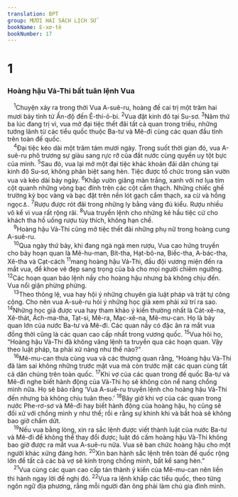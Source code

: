 ```yaml
---
translation: BPT
group: MƯƠI HAI SÁCH LỊCH SỬ
bookName: E-xơ-tê 
bookNumber: 17
---
```


<div class="title"><h1>1</h1><h3>Hoàng hậu Vả-Thi bất tuân lệnh Vua</h3></div>
<span class="verse et_1_1"> <sup>1</sup>Chuyện xảy ra trong thời Vua A-suê-ru, hoàng đế cai trị một trăm hai mươi bảy tỉnh từ Ấn-độ đến Ê-thi-ô-bi.</span>
<span class="verse et_1_2"><sup>2</sup>Vua đặt kinh đô tại Su-sơ.</span>
<span class="verse et_1_3"><sup>3</sup>Năm thứ ba lúc đang trị vì, vua mở đại tiệc thết đãi tất cả quan trong triều, những tướng lãnh từ các tiểu quốc thuộc Ba-tư và Mê-đi cùng các quan đầu tỉnh trên toàn đế quốc.<br/></span>
<span class="verse et_1_4"> <sup>4</sup>Đại tiệc kéo dài một trăm tám mươi ngày. Trong suốt thời gian đó, vua A-suê-ru phô trương sự giàu sang rực rỡ của đất nước cùng quyền uy tột bực của mình.</span>
<span class="verse et_1_5"><sup>5</sup>Sau đó, vua lại mở một đại tiệc khác khoản đãi dân chúng tại kinh đô Su-sơ, không phân biệt sang hèn. Tiệc được tổ chức trong sân vườn vua và kéo dài bảy ngày.</span>
<span class="verse et_1_6"><sup>6</sup>Khắp vườn giăng màn trắng, xanh với nơ lụa tím cột quanh những vòng bạc đính trên các cột cẩm thạch. Những chiếc ghế trường kỷ bọc vàng và bạc đặt trên nền lót gạch cẩm thạch, xa cừ và hồng ngọc<a data-toggle="tooltip" data-placement="bottom" title="Một loại ngọc màu đỏ đậm hoặc tím.">⚓</a>.</span>
<span class="verse et_1_7"><sup>7</sup>Rượu được rót đãi trong những ly bằng vàng đủ kiểu. Rượu nhiều vô kể vì vua rất rộng rãi.</span>
<span class="verse et_1_8"><sup>8</sup>Vua truyền lệnh cho những kẻ hầu tiệc cứ cho khách tha hồ uống rượu tùy thích, không hạn chế.<br/></span>
<span class="verse et_1_9"> <sup>9</sup>Hoàng hậu Vả-Thi cũng mở tiệc thết đãi những phụ nữ trong hoàng cung A-suê-ru.<br/></span>
<span class="verse et_1_10"> <sup>10</sup>Qua ngày thứ bảy, khi đang ngà ngà men rượu, Vua cao hứng truyền cho bảy hoạn quan là Mê-hu-man, Bít-tha, Hạt-bô-na, Biếc-tha, A-bác-tha, Xê-tha và Cạt-cách</span>
<span class="verse et_1_11"><sup>11</sup>mang hoàng hậu Vả-Thi, đầu đội vương miện đến ra mắt vua, để khoe vẻ đẹp sang trọng của bà cho mọi người chiêm ngưỡng.</span>
<span class="verse et_1_12"><sup>12</sup>Các hoạn quan báo lệnh nầy cho hoàng hậu nhưng bà không chịu đến. Vua nổi giận phừng phừng.<br/></span>
<span class="verse et_1_13"> <sup>13</sup>Theo thông lệ, vua hay hội ý những chuyên gia luật pháp và trật tự công cộng. Cho nên vua A-suê-ru hỏi ý những học giả xem phải xử trí ra sao.</span>
<span class="verse et_1_14"><sup>14</sup>Những học giả được vua hay tham khảo ý kiến thường nhất là Cát-xê-na, Xê-thát, Ách-ma-tha, Tạt-si, Mê-ra, Mạc-xê-na, Mê-mu-can. Họ là bảy quan lớn của nước Ba-tư và Mê-đi. Các quan nầy có đặc ân ra mắt vua đồng thời cũng là các quan cao cấp nhất trong vương quốc.</span>
<span class="verse et_1_15"><sup>15</sup>Vua hỏi họ, “Hoàng hậu Vả-Thi đã không vâng lệnh ta truyền qua các hoạn quan. Vậy theo luật pháp, ta phải xử nàng như thế nào?”<br/></span>
<span class="verse et_1_16"> <sup>16</sup>Mê-mu-can thưa cùng vua và các thượng quan rằng, “Hoàng hậu Vả-Thi đã làm sai không những trước mặt vua mà còn trước mặt các quan cùng tất cả dân chúng trên toàn quốc.</span>
<span class="verse et_1_17"><sup>17</sup>Khi vợ của các quan trong đế quốc Ba-tư và Mê-đi nghe biết hành động của Vả-Thi họ sẽ không còn nể nang chồng mình nữa. Họ sẽ bảo rằng ‘Vua A-suê-ru truyền lệnh cho hoàng hậu Vả-Thi đến nhưng bà không chịu tuân theo.’</span>
<span class="verse et_1_18"><sup>18</sup>Bây giờ khi vợ của các quan trong nước Phe-rơ-sơ và Mê-đi hay biết hành động của hoàng hậu, họ cũng sẽ đối xử với chồng mình y như thế; rồi e rằng sự khinh khi và bất hoà sẽ không bao giờ chấm dứt.<br/></span>
<span class="verse et_1_19"> <sup>19</sup>Nếu vua bằng lòng, xin ra sắc lệnh được viết thành luật của nước Ba-tư và Mê-đi để không thể thay đổi được; luật đó cấm hoàng hậu Vả-Thi không bao giờ được ra mắt vua A-suê-ru nữa. Vua sẽ ban chức hoàng hậu cho một người khác xứng đáng hơn.</span>
<span class="verse et_1_20"><sup>20</sup>Xin ban hành sắc lệnh trên toàn đế quốc rộng lớn để tất cả các bà vợ sẽ kính trọng chồng mình, bất kể sang hèn.”<br/></span>
<span class="verse et_1_21"> <sup>21</sup>Vua cùng các quan cao cấp tán thành ý kiến của Mê-mu-can nên liền thi hành ngay lời đề nghị đó.</span>
<span class="verse et_1_22"><sup>22</sup>Vua ra lệnh khắp các tiểu quốc, theo từng ngôn ngữ địa phương, rằng mỗi người đàn ông phải làm chủ gia đình mình.<br/></span>
